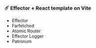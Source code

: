 ### ☄️ Effector + React template on Vite
- Effector
- Farfetched
- Atomic Router
- Effector Logger
- Patronum
